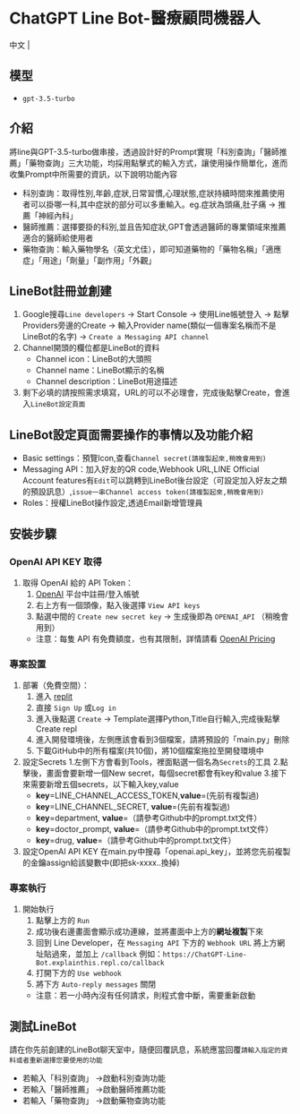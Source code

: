 # ChatGPT Line Bot-醫療顧問機器人

中文 | 

## 模型
- `gpt-3.5-turbo`


## 介紹
將line與GPT-3.5-turbo做串接，透過設計好的Prompt實現「科別查詢」「醫師推薦」「藥物查詢」三大功能，均採用點擊式的輸入方式，讓使用操作簡單化，進而收集Prompt中所需要的資訊，以下說明功能內容

- 科別查詢：取得性別,年齡,症狀,日常習慣,心理狀態,症狀持續時間來推薦使用者可以掛哪一科,其中症狀的部分可以多重輸入。eg.症狀為頭痛,肚子痛 &rarr; 推薦「神經內科」
- 醫師推薦：選擇要掛的科別,並且告知症狀,GPT會透過醫師的專業領域來推薦適合的醫師給使用者
- 藥物查詢：輸入藥物學名（英文尤佳），即可知道藥物的「藥物名稱」「適應症」「用途」「劑量」「副作用」「外觀」

## LineBot註冊並創建
1. Google搜尋`Line developers` &rarr; Start Console &rarr; 使用Line帳號登入 &rarr; 點擊Providers旁邊的Create &rarr; 輸入Provider name(類似一個專案名稱而不是LineBot的名字) &rarr; `Create a Messaging API channel`
2. Channel開頭的欄位都是LineBot的資料
    - Channel icon：LineBot的大頭照
    - Channel name：LineBot顯示的名稱
    - Channel description：LineBot用途描述
3. 剩下必填的請按照需求填寫，URL的可以不必理會，完成後點擊Create，會進入`LineBot設定頁面`

## LineBot設定頁面需要操作的事情以及功能介紹
- Basic settings：預覽Icon,查看`Channel secret(請複製起來,稍晚會用到)`
- Messaging API：加入好友的QR code,Webhook URL,LINE Official Account features有`Edit`可以跳轉到LineBot後台設定（可設定加入好友之類的預設訊息）,`issue一串Channel access token(請複製起來,稍晚會用到)`
- Roles：授權LineBot操作設定,透過Email新增管理員


## 安裝步驟
### OpenAI API KEY 取得
1. 取得 OpenAI 給的 API Token：
    1. [OpenAI](https://beta.openai.com/) 平台中註冊/登入帳號
    2. 右上方有一個頭像，點入後選擇 `View API keys`
    3. 點選中間的 `Create new secret key` -> 生成後即為 `OPENAI_API` （稍晚會用到）
    - 注意：每隻 API 有免費額度，也有其限制，詳情請看 [OpenAI Pricing](https://openai.com/api/pricing/)


### 專案設置
1. 部署（免費空間）：
    1. 進入 [replit](https://replit.com/)
    2. 直接 `Sign Up` 或`Log in`
    3. 進入後點選 `Create` &rarr; Template選擇Python,Title自行輸入,完成後點擊Create repl 
    4. 進入開發環境後，左側應該會看到3個檔案，請將預設的「main.py」刪除
    5. 下載GitHub中的所有檔案(共10個)，將10個檔案拖拉至開發環境中
2. 設定Secrets
    1.左側下方會看到Tools，裡面點選一個名為`Secrets`的工具
    2.點擊後，畫面會要新增一個New secret，每個secret都會有key和value
    3.接下來需要新增五個secrets，以下輸入key,value
    - **key**=LINE_CHANNEL_ACCESS_TOKEN,**value**=(先前有複製過)
    - **key**=LINE_CHANNEL_SECRET,      **value**=(先前有複製過)
    - **key**=department,               **value**=（請參考Github中的prompt.txt文件）
    - **key**=doctor_prompt,            **value**=（請參考Github中的prompt.txt文件）
    - **key**=drug,                     **value**=（請參考Github中的prompt.txt文件）
3. 設定OpenAI API KEY
    在main.py中搜尋「openai.api_key」，並將您先前複製的金鑰assign給該變數中(即把sk-xxxx..換掉) 
### 專案執行
1. 開始執行
    1. 點擊上方的 `Run`
    2. 成功後右邊畫面會顯示成功連線，並將畫面中上方的**網址複製**下來
    3. 回到 Line Developer，在 `Messaging API` 下方的 `Webhook URL` 將上方網址貼過來，並加上 `/callback` 例如：`https://ChatGPT-Line-Bot.explainthis.repl.co/callback`
    4. 打開下方的 `Use webhook`
    5. 將下方 `Auto-reply messages` 關閉
    - 注意：若一小時內沒有任何請求，則程式會中斷，需要重新啟動

## 測試LineBot
請在你先前創建的LineBot聊天室中，隨便回覆訊息，系統應當回覆`請輸入指定的資料或者重新選擇您要使用的功能`
- 若輸入「科別查詢」 ->啟動科別查詢功能
- 若輸入「醫師推薦」 ->啟動醫師推薦功能
- 若輸入「藥物查詢」 ->啟動藥物查詢功能

